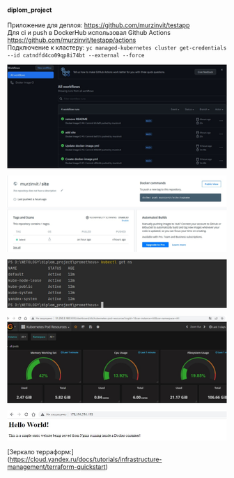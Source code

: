 #### diplom_project </br>

Приложение для деплоя: https://github.com/murzinvit/testapp </br>
Для ci и push в DockerHub использовал Github Actions https://github.com/murzinvit/testapp/actions </br>
Подключение к кластеру: `yc managed-kubernetes cluster get-credentials --id catndfd4co09qp8i74bt --external --force` </br>

![](https://github.com/murzinvit/screen_1/blob/4c1fd08c5f15fc25043528d7d7f360ab17fe3e40/GitHub_CI.jpg) </br>


![](https://github.com/murzinvit/screen_1/blob/d5a3c253a34fa26adc10e791f47fc17165958ee6/Docker_Hub.jpg) </br>


![](https://github.com/murzinvit/screen_1/blob/e1ab992d31b9811ed54954d5d35cc3639417d74b/Kubectl_get_ns.jpg) </br>


![](https://github.com/murzinvit/screen_1/blob/7ac77a11895eb4055e3e39504f621baa402a6e50/Prometheus2.jpg) </br>


![](https://github.com/murzinvit/screen_1/blob/ceba416f11871560b4c046540ec449c9a1df19e5/HelloWorld.jpg) </br>

[Зеркало терраформ:] (https://cloud.yandex.ru/docs/tutorials/infrastructure-management/terraform-quickstart) </br>


